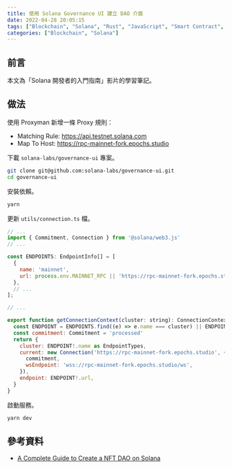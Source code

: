```yaml
---
title: 使用 Solana Governance UI 建立 DAO 介面
date: 2022-04-28 20:05:15
tags: ["Blockchain", "Solana", "Rust", "JavaScript", "Smart Contract", "NFT", "DAO"]
categories: ["Blockchain", "Solana"]
---
```


## 前言

本文為「Solana 開發者的入門指南」影片的學習筆記。

## 做法

使用 Proxyman 新增一條 Proxy 規則：

- Matching Rule: <https://api.testnet.solana.com>
- Map To Host: <https://rpc-mainnet-fork.epochs.studio>

下載 `solana-labs/governance-ui` 專案。

```bash
git clone git@github.com:solana-labs/governance-ui.git
cd governance-ui
```

安裝依賴。

```js
yarn
```

更新 `utils/connection.ts` 檔。

```js
// ...
import { Commitment, Connection } from '@solana/web3.js'
// ...

const ENDPOINTS: EndpointInfo[] = [
  {
    name: 'mainnet',
    url: process.env.MAINNET_RPC || 'https://rpc-mainnet-fork.epochs.studio/',
  },
  // ...
];

// ...

export function getConnectionContext(cluster: string): ConnectionContext {
  const ENDPOINT = ENDPOINTS.find((e) => e.name === cluster) || ENDPOINTS[0]
  const commitment: Commitment = 'processed'
  return {
    cluster: ENDPOINT!.name as EndpointTypes,
    current: new Connection('https://rpc-mainnet-fork.epochs.studio', {
      commitment,
      wsEndpoint: 'wss://rpc-mainnet-fork.epochs.studio/ws',
    }),
    endpoint: ENDPOINT!.url,
  }
}
```

啟動服務。

```bash
yarn dev
```

## 參考資料

- [A Complete Guide to Create a NFT DAO on Solana](https://book.solmeet.dev/notes/complete-guide-to-create-nft-dao)
